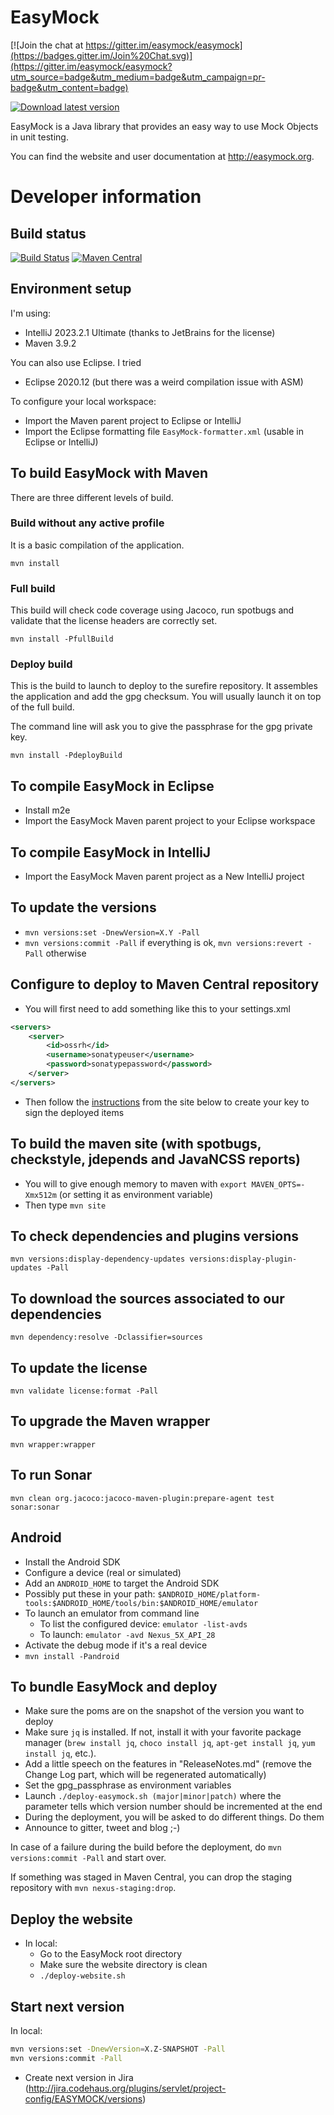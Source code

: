 # EasyMock

[![Join the chat at https://gitter.im/easymock/easymock](https://badges.gitter.im/Join%20Chat.svg)](https://gitter.im/easymock/easymock?utm_source=badge&utm_medium=badge&utm_campaign=pr-badge&utm_content=badge)

[![Download latest version](https://img.shields.io/github/downloads/easymock/easymock/total.svg)]()

EasyMock is a Java library that provides an easy way to use Mock Objects in unit testing.

You can find the website and user documentation at http://easymock.org.

# Developer information

## Build status
[![Build Status](https://github.com/easymock/easymock/actions/workflows/ci.yml/badge.svg)](https://github.com/easymock/easymock/actions/workflows/ci.yml?query=branch%3Amaster)
[![Maven Central](https://maven-badges.herokuapp.com/maven-central/org.easymock/easymock/badge.svg)](https://maven-badges.herokuapp.com/maven-central/org.easymock/easymock)

## Environment setup

I'm using:
- IntelliJ 2023.2.1 Ultimate (thanks to JetBrains for the license)
- Maven 3.9.2

You can also use Eclipse. I tried
- Eclipse 2020.12 (but there was a weird compilation issue with ASM)

To configure your local workspace:
- Import the Maven parent project to Eclipse or IntelliJ
- Import the Eclipse formatting file `EasyMock-formatter.xml` (usable in Eclipse or IntelliJ)

## To build EasyMock with Maven

There are three different levels of build.

### Build without any active profile

It is a basic compilation of the application.

`mvn install`

### Full build

This build will check code coverage using Jacoco, run spotbugs and
validate that the license headers are correctly set.

`mvn install -PfullBuild`

### Deploy build

This is the build to launch to deploy to the surefire repository. It assembles the application and add
the gpg checksum. You will usually launch it on top of the full build.

The command line will ask you to give the passphrase for the gpg private key.

`mvn install -PdeployBuild`

## To compile EasyMock in Eclipse

- Install m2e
- Import the EasyMock Maven parent project to your Eclipse workspace

## To compile EasyMock in IntelliJ

- Import the EasyMock Maven parent project as a New IntelliJ project

## To update the versions

- `mvn versions:set -DnewVersion=X.Y -Pall`
- `mvn versions:commit -Pall` if everything is ok, `mvn versions:revert -Pall` otherwise

## Configure to deploy to Maven Central repository

- You will first need to add something like this to your settings.xml
```xml
<servers>
    <server>
        <id>ossrh</id>
        <username>sonatypeuser</username>
        <password>sonatypepassword</password>
    </server>
</servers>
```
- Then follow the [instructions](https://central.sonatype.org/pages/working-with-pgp-signatures.html) from the site below to create your key to sign the deployed items

## To build the maven site (with spotbugs, checkstyle, jdepends and JavaNCSS reports)

- You will to give enough memory to maven with `export MAVEN_OPTS=-Xmx512m` (or setting it as environment variable)
- Then type `mvn site`

## To check dependencies and plugins versions

`mvn versions:display-dependency-updates versions:display-plugin-updates -Pall`

## To download the sources associated to our dependencies

`mvn dependency:resolve -Dclassifier=sources`

## To update the license

`mvn validate license:format -Pall`

## To upgrade the Maven wrapper

`mvn wrapper:wrapper`

## To run Sonar

`mvn clean org.jacoco:jacoco-maven-plugin:prepare-agent test sonar:sonar`

## Android

- Install the Android SDK
- Configure a device (real or simulated)
- Add an `ANDROID_HOME` to target the Android SDK
- Possibly put these in your path: `$ANDROID_HOME/platform-tools:$ANDROID_HOME/tools/bin:$ANDROID_HOME/emulator`
- To launch an emulator from command line
  - To list the configured device: `emulator -list-avds`
  - To launch: `emulator -avd Nexus_5X_API_28`
- Activate the debug mode if it's a real device
- `mvn install -Pandroid`

## To bundle EasyMock and deploy

- Make sure the poms are on the snapshot of the version you want to deploy
- Make sure `jq` is installed. If not, install it with your favorite package manager (`brew install jq`, `choco install jq`, `apt-get install jq`, `yum install jq`, etc.).
- Add a little speech on the features in "ReleaseNotes.md" (remove the Change Log part, which will be regenerated automatically)
- Set the gpg_passphrase as environment variables
- Launch `./deploy-easymock.sh (major|minor|patch)` where the parameter tells which version number should be incremented at the end
- During the deployment, you will be asked to do different things. Do them
- Announce to gitter, tweet and blog ;-)

In case of a failure during the build before the deployment, do `mvn versions:commit -Pall` and start over.

If something was staged in Maven Central, you can drop the staging repository with `mvn nexus-staging:drop`.

## Deploy the website

- In local:
  - Go to the EasyMock root directory
  - Make sure the website directory is clean
  - `./deploy-website.sh`

## Start next version

In local:
```bash
mvn versions:set -DnewVersion=X.Z-SNAPSHOT -Pall
mvn versions:commit -Pall
```
- Create next version in Jira (http://jira.codehaus.org/plugins/servlet/project-config/EASYMOCK/versions)

